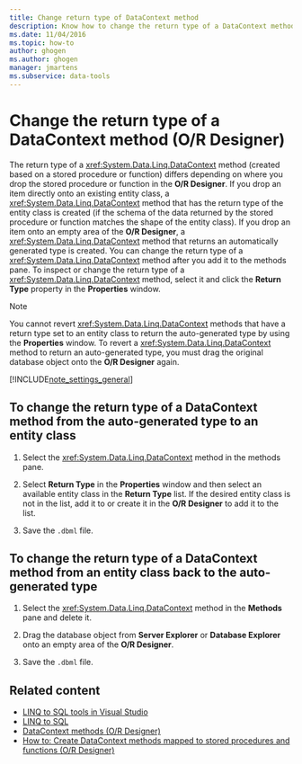 ```yaml
---
title: Change return type of DataContext method
description: Know how to change the return type of a DataContext method when you drop a stored procedure or function in the Object Relational Designer (O/R Designer).
ms.date: 11/04/2016
ms.topic: how-to
author: ghogen
ms.author: ghogen
manager: jmartens
ms.subservice: data-tools
---
```

# Change the return type of a DataContext method (O/R Designer)

The return type of a <xref:System.Data.Linq.DataContext> method (created based on a stored procedure or function) differs depending on where you drop the stored procedure or function in the **O/R Designer**. If you drop an item directly onto an existing entity class, a <xref:System.Data.Linq.DataContext> method that has the return type of the entity class is created (if the schema of the data returned by the stored procedure or function matches the shape of the entity class). If you drop an item onto an empty area of the **O/R Designer**, a <xref:System.Data.Linq.DataContext> method that returns an automatically generated type is created. You can change the return type of a <xref:System.Data.Linq.DataContext> method after you add it to the methods pane. To inspect or change the return type of a <xref:System.Data.Linq.DataContext> method, select it and click the **Return Type** property in the **Properties** window.

> [!NOTE]
> You cannot revert <xref:System.Data.Linq.DataContext> methods that have a return type set to an entity class to return the auto-generated type by using the **Properties** window. To revert a <xref:System.Data.Linq.DataContext> method to return an auto-generated type, you must drag the original database object onto the **O/R Designer** again.

[!INCLUDE[note_settings_general](../data-tools/includes/note_settings_general_md.md)]

## To change the return type of a DataContext method from the auto-generated type to an entity class

1. Select the <xref:System.Data.Linq.DataContext> method in the methods pane.

2. Select **Return Type** in the **Properties** window and then select an available entity class in the **Return Type** list. If the desired entity class is not in the list, add it to or create it in the **O/R Designer** to add it to the list.

3. Save the `.dbml` file.

## To change the return type of a DataContext method from an entity class back to the auto-generated type

1. Select the <xref:System.Data.Linq.DataContext> method in the **Methods** pane and delete it.

2. Drag the database object from **Server Explorer** or **Database Explorer** onto an empty area of the **O/R Designer**.

3. Save the `.dbml` file.

## Related content

- [LINQ to SQL tools in Visual Studio](../data-tools/linq-to-sql-tools-in-visual-studio2.md)
- [LINQ to SQL](/dotnet/framework/data/adonet/sql/linq/index)
- [DataContext methods (O/R Designer)](../data-tools/datacontext-methods-o-r-designer.md)
- [How to: Create DataContext methods mapped to stored procedures and functions (O/R Designer)](../data-tools/how-to-create-datacontext-methods-mapped-to-stored-procedures-and-functions-o-r-designer.md)
